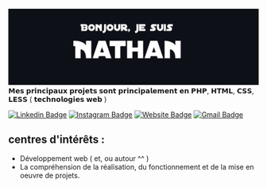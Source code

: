![Header image](https://raw.githubusercontent.com/diggyhard/diggyhard/master/+/img.jpg)
𝗠𝗲𝘀 𝗽𝗿𝗶𝗻𝗰𝗶𝗽𝗮𝘂𝘅 𝗽𝗿𝗼𝗷𝗲𝘁𝘀 𝘀𝗼𝗻𝘁 𝗽𝗿𝗶𝗻𝗰𝗶𝗽𝗮𝗹𝗲𝗺𝗲𝗻𝘁 𝗲𝗻 𝗣𝗛𝗣, 𝗛𝗧𝗠𝗟, 𝗖𝗦𝗦, 𝗟𝗘𝗦𝗦 ( 𝘁𝗲𝗰𝗵𝗻𝗼𝗹𝗼𝗴𝗶𝗲𝘀 𝘄𝗲𝗯 )



[![Linkedin Badge](https://img.shields.io/badge/-JayrajRoshan-blue?style=flat-square&logo=Linkedin&logoColor=white&link=https://www.linkedin.com/in/jayraj-roshan/)](https://www.linkedin.com/in/jayraj-roshan/)
[![Instagram Badge](https://img.shields.io/badge/-roshanjayraj-e4405f?style=flat-square&logo=Instagram&logoColor=white&link=https://www.instagram.com/roshanjayraj/)](https://www.instagram.com/roshanjayraj/)
[![Website Badge](https://img.shields.io/badge/-jayraj.co.in-e34f26?style=flat-square&logo=HTML5&logoColor=white&link=https://jayraj.co.in/)](https://jayraj.co.in/)
[![Gmail Badge](https://img.shields.io/badge/-mail@jayraj.co.in-d14836?style=flat-square&logo=Gmail&logoColor=white&link=mailto:mail@jayraj.co.in)](mailto:mail@jayraj.co.in)
## centres d'intérêts :
- Développement web ( et, ou autour ^^ )
- La compréhension de la réalisation, du fonctionnement et de la mise en oeuvre de projets.


